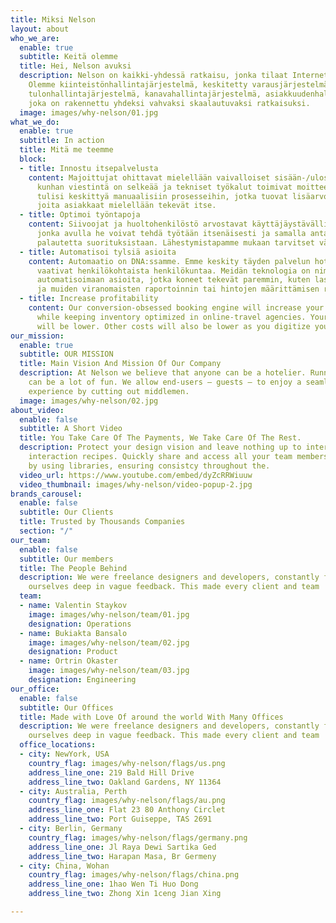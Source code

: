 ```yaml
---
title: Miksi Nelson
layout: about
who_we_are:
  enable: true
  subtitle: Keitä olemme
  title: Hei, Nelson avuksi
  description: Nelson on kaikki-yhdessä ratkaisu, jonka tilaat Internetin kautta.
    Olemme kiinteistönhallintajärjestelmä, keskitetty varausjärjestelmä, varausmoottori,
    tulonhallintajärjestelmä, kanavahallintajärjestelmä, asiakkuudenhallintajärjestelmä,
    joka on rakennettu yhdeksi vahvaksi skaalautuvaksi ratkaisuksi.
  image: images/why-nelson/01.jpg
what_we_do:
  enable: true
  subtitle: In action
  title: Mitä me teemme
  block:
  - title: Innostu itsepalvelusta
    content: Majoittujat ohittavat mielellään vaivalloiset sisään-/uloskirjautumisprosessit,
      kunhan viestintä on selkeää ja tekniset työkalut toimivat moitteettomasti. Operaattoreiden
      tulisi keskittyä manuaalisiin prosesseihin, jotka tuovat lisäarvoa, eikä asioihin
      joita asiakkaat mielellään tekevät itse.
  - title: Optimoi työntapoja
    content: Siivoojat ja huoltohenkilöstö arvostavat käyttäjäystävällistä mobiilisovellustamme,
      jonka avulla he voivat tehdä työtään itsenäisesti ja samalla antaa välitöntä
      palautetta suorituksistaan. Lähestymistapamme mukaan tarvitset vähemmän keskijohtajia.
  - title: Automatisoi tylsiä asioita
    content: Automaatio on DNA:ssamme. Emme keskity täyden palvelun hotelleihin, jotka
      vaativat henkilökohtaista henkilökuntaa. Meidän teknologia on nimenomaan suunniteltu
      automatisoimaan asioita, jotka koneet tekevät paremmin, kuten laskutuksen, vero-
      ja muiden viranomaisten raportoinnin tai hintojen määrittämisen reaaliajassa.
  - title: Increase profitability
    content: Our conversion-obsessed booking engine will increase your direct sales,
      while keeping inventory optimized in online-travel agencies. Your sales commissions
      will be lower. Other costs will also be lower as you digitize your operations.
our_mission:
  enable: true
  subtitle: OUR MISSION
  title: Main Vision And Mission Of Our Company
  description: At Nelson we believe that anyone can be a hotelier. Running a hotel
    can be a lot of fun. We allow end-users – guests – to enjoy a seamless overnight
    experience by cutting out middlemen.
  image: images/why-nelson/02.jpg
about_video:
  enable: false
  subtitle: A Short Video
  title: You Take Care Of The Payments, We Take Care Of The Rest.
  description: Protect your design vision and leave nothing up to interpretation with
    interaction recipes. Quickly share and access all your team members interactions
    by using libraries, ensuring consistcy throughout the.
  video_url: https://www.youtube.com/embed/dyZcRRWiuuw
  video_thumbnail: images/why-nelson/video-popup-2.jpg
brands_carousel:
  enable: false
  subtitle: Our Clients
  title: Trusted by Thousands Companies
  section: "/"
our_team:
  enable: false
  subtitle: Our members
  title: The People Behind
  description: We were freelance designers and developers, constantly finding <br>
    ourselves deep in vague feedback. This made every client and team
  team:
  - name: Valentin Staykov
    image: images/why-nelson/team/01.jpg
    designation: Operations
  - name: Bukiakta Bansalo
    image: images/why-nelson/team/02.jpg
    designation: Product
  - name: Ortrin Okaster
    image: images/why-nelson/team/03.jpg
    designation: Engineering
our_office:
  enable: false
  subtitle: Our Offices
  title: Made with Love Of around the world With Many Offices
  description: We were freelance designers and developers, constantly finding <br>
    ourselves deep in vague feedback. This made every client and team
  office_locations:
  - city: NewYork, USA
    country_flag: images/why-nelson/flags/us.png
    address_line_one: 219 Bald Hill Drive
    address_line_two: Oakland Gardens, NY 11364
  - city: Australia, Perth
    country_flag: images/why-nelson/flags/au.png
    address_line_one: Flat 23 80 Anthony Circlet
    address_line_two: Port Guiseppe, TAS 2691
  - city: Berlin, Germany
    country_flag: images/why-nelson/flags/germany.png
    address_line_one: Jl Raya Dewi Sartika Ged
    address_line_two: Harapan Masa, Br Germeny
  - city: China, Wohan
    country_flag: images/why-nelson/flags/china.png
    address_line_one: 1hao Wen Ti Huo Dong
    address_line_two: Zhong Xin 1ceng Jian Xing

---
```

